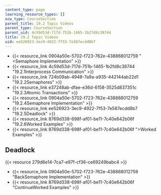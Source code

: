```yaml
---
content_type: page
learning_resource_types: []
ocw_type: CourseSection
parent_title: 19.2 Topic Videos
parent_type: CourseSection
parent_uid: 4c59d53d-717d-751b-1465-1b2fd8c38744
title: 19.2 Topic Videos
uid: ee526923-3ec9-4922-7f53-7e587ecdd8b7
---
```


*   {{< resource_link 0904a50e-5702-f723-762e-438868012759 "\<Semaphore Implementation" >}}
*   {{< resource_link 4c59d53d-717d-751b-1465-1b2fd8c38744 "19.2.1Interprocess Communication" >}}
*   {{< resource_link 724b09ab-4948-7a9a-a935-442144ab22d1 "19.2.2Semaphores" >}}
*   {{< resource_link e37248ab-dfae-e36d-6158-3525d837351c "19.2.3Atomic Transactions" >}}
*   {{< resource_link 0904a50e-5702-f723-762e-438868012759 "19.2.4Semaphore Implementation" >}}
*   {{< resource_link ee526923-3ec9-4922-7f53-7e587ecdd8b7 "19.2.5Deadlock" >}}
*   {{< resource_link 8769d338-698f-af01-be11-7c40e642b06f "19.2.6Worked Examples" >}}
*   {{< resource_link 8769d338-698f-af01-be11-7c40e642b06f "\>Worked Examples" >}}

Deadlock
--------

{{< resource 279d6e14-7ca7-e97f-cf36-ce69249babc4 >}}

*   {{< resource_link 0904a50e-5702-f723-762e-438868012759 "BackSemaphore Implementation" >}}
*   {{< resource_link 8769d338-698f-af01-be11-7c40e642b06f "ContinueWorked Examples" >}}